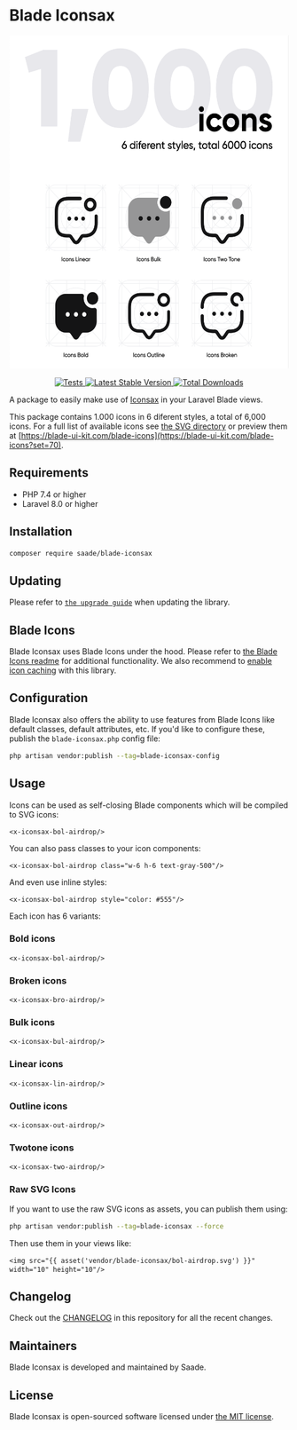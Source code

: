 # Blade Iconsax

<p align="center">
    <img src="art/styles.png" height="600" title="1,000 icons">
</p>

<p align="center">
    <a href="https://github.com/saade/blade-iconsax/actions?query=workflow%3ATests">
        <img src="https://github.com/saade/blade-iconsax/workflows/Tests/badge.svg" alt="Tests">
    </a>
    <a href="https://packagist.org/packages/saade/blade-iconsax">
        <img src="https://img.shields.io/packagist/v/saade/blade-iconsax" alt="Latest Stable Version">
    </a>
    <a href="https://packagist.org/packages/saade/blade-iconsax">
        <img src="https://img.shields.io/packagist/dt/saade/blade-iconsax" alt="Total Downloads">
    </a>
</p>

A package to easily make use of [Iconsax](https://iconsax.io/) in your Laravel Blade views.

This package contains 1.000 icons in 6 diferent styles, a total of 6,000 icons.
For a full list of available icons see [the SVG directory](resources/svg) or preview them at [https://blade-ui-kit.com/blade-icons](https://blade-ui-kit.com/blade-icons?set=70).

## Requirements

- PHP 7.4 or higher
- Laravel 8.0 or higher

## Installation

```bash
composer require saade/blade-iconsax
```

## Updating

Please refer to [`the upgrade guide`](UPGRADE.md) when updating the library.

## Blade Icons

Blade Iconsax uses Blade Icons under the hood. Please refer to [the Blade Icons readme](https://github.com/blade-ui-kit/blade-icons) for additional functionality. We also recommend to [enable icon caching](https://github.com/blade-ui-kit/blade-icons#caching) with this library.

## Configuration

Blade Iconsax also offers the ability to use features from Blade Icons like default classes, default attributes, etc. If you'd like to configure these, publish the `blade-iconsax.php` config file:

```bash
php artisan vendor:publish --tag=blade-iconsax-config
```

## Usage

Icons can be used as self-closing Blade components which will be compiled to SVG icons:

```blade
<x-iconsax-bol-airdrop/>
```

You can also pass classes to your icon components:

```blade
<x-iconsax-bol-airdrop class="w-6 h-6 text-gray-500"/>
```

And even use inline styles:

```blade
<x-iconsax-bol-airdrop style="color: #555"/>
```

Each icon has 6 variants:
### Bold icons
```blade
<x-iconsax-bol-airdrop/>
```

### Broken icons
```blade
<x-iconsax-bro-airdrop/>
```

### Bulk icons
```blade
<x-iconsax-bul-airdrop/>
```

### Linear icons
```blade
<x-iconsax-lin-airdrop/>
```

### Outline icons
```blade
<x-iconsax-out-airdrop/>
```

### Twotone icons
```blade
<x-iconsax-two-airdrop/>
```

### Raw SVG Icons

If you want to use the raw SVG icons as assets, you can publish them using:

```bash
php artisan vendor:publish --tag=blade-iconsax --force
```

Then use them in your views like:

```blade
<img src="{{ asset('vendor/blade-iconsax/bol-airdrop.svg') }}" width="10" height="10"/>
```

## Changelog

Check out the [CHANGELOG](CHANGELOG.md) in this repository for all the recent changes.

## Maintainers

Blade Iconsax is developed and maintained by Saade.

## License

Blade Iconsax is open-sourced software licensed under [the MIT license](LICENSE.md).
